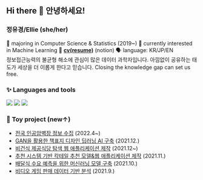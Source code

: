 ## Hi there 👋 안녕하세요!
### **정유경/Ellie** (she/her) 

🌱 majoring in Computer Science & Statistics (2019~)
🌱 currently interested in Machine Learning 
🔖 <a href="https://imminent-statistic-7fd.notion.site/Ellie-d89bf30dd7e34d07ace2832526f9801c">**cv(resume)**</a> (notion)
🗣️ language: KR/JP/EN
\
정보접근능력의 불균형 해소에 관심이 많은 데이터 과학자입니다.
아낌없이 공유하는 태도가 세상을 더 이롭게 한다고 믿습니다. 
Closing the knowledge gap can set us free.



### ✨ **Languages and tools** 

<img src="https://img.shields.io/badge/python-3776AB?style=flat-square&logo=python&logoColor=white"/> <img src="https://img.shields.io/badge/GoogleColab-F9AB00?style=flat-square&logo=googlecolab&logoColor=black"/> <img src="https://img.shields.io/badge/scikitlearn-F7931E?style=flat-square&logo=scikit-learn&logoColor=white"/>



### 💭 **Toy project** (new↑)

- <a href="https://github.com/yk-Jeong/climbing_map">전국 인공암벽장 정보 수집</a> (2022.4~)
- <a href="https://github.com/yk-Jeong/bookcover_gan">GAN을 활용한 책표지 디자인 딥러닝 AI 구축</a> (2021.12.)
- <a href="https://github.com/yk-Jeong/vegan_app">비건식 제공식당 탐색 웹 애플리케이션 제작</a> (2021.12~)
- <a href="https://github.com/yk-Jeong/cocktail_recommendation">추천 시스템 기반 칵테일 추천 모델&웹 애플리케이션 제작</a> (2021.11.)
- <a href="https://github.com/yk-Jeong/meal_prediction">배달식 수요 예측을 위한 머신러닝 모델 구축</a> (2021.10.)
- <a href="https://github.com/yk-Jeong/gamedata_analysis">비디오 게임 판매 데이터 기반 분석</a> (2021.9.)

